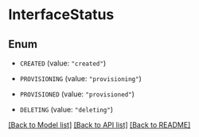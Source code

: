 # InterfaceStatus

## Enum


* `CREATED` (value: `"created"`)

* `PROVISIONING` (value: `"provisioning"`)

* `PROVISIONED` (value: `"provisioned"`)

* `DELETING` (value: `"deleting"`)


[[Back to Model list]](../README.md#documentation-for-models) [[Back to API list]](../README.md#documentation-for-api-endpoints) [[Back to README]](../README.md)


